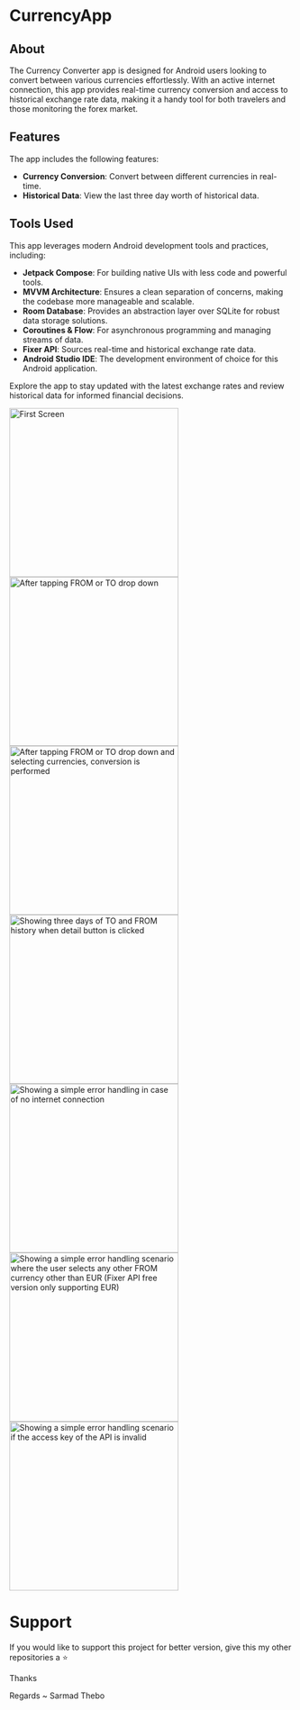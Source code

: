 # CurrencyApp

## About
The Currency Converter app is designed for Android users looking to convert between various currencies effortlessly. With an active internet connection, this app provides real-time currency conversion and access to historical exchange rate data, making it a handy tool for both travelers and those monitoring the forex market.

## Features
The app includes the following features:
- **Currency Conversion**: Convert between different currencies in real-time.
- **Historical Data**: View the last three day worth of historical data.

## Tools Used
This app leverages modern Android development tools and practices, including:
- **Jetpack Compose**: For building native UIs with less code and powerful tools.
- **MVVM Architecture**: Ensures a clean separation of concerns, making the codebase more manageable and scalable.
- **Room Database**: Provides an abstraction layer over SQLite for robust data storage solutions.
- **Coroutines & Flow**: For asynchronous programming and managing streams of data.
- **Fixer API**: Sources real-time and historical exchange rate data.
- **Android Studio IDE**: The development environment of choice for this Android application.

Explore the app to stay updated with the latest exchange rates and review historical data for informed financial decisions.




<img src="/screenshot/one.jpeg" alt="First Screen" width="300"/>
<img src="/screenshot/two.jpeg" alt="After tapping FROM or TO drop down" width="300"/>
<img src="/screenshot/three.jpeg" alt="After tapping FROM or TO drop down and selecting currencies, conversion is performed" width="300"/>
<img src="/screenshot/four.jpeg" alt="Showing three days of TO and FROM history when detail button is clicked" width="300"/>
<img src="/screenshot/five.jpeg" alt="Showing a simple error handling in case of no internet connection" width="300"/>
<img src="/screenshot/six.jpeg" alt="Showing a simple error handling scenario where the user selects any other FROM currency other than EUR (Fixer API free version only supporting EUR)" width="300"/>
<img src="/screenshot/seven.jpeg" alt="Showing a simple error handling scenario if the access key of the API is invalid" width="300"/>


# Support

If you would like to support this project for better version, give this my other repositories a :star:



Thanks

Regards ~ Sarmad Thebo